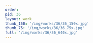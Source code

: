 ```yaml
---
order: 
pid: 36
layout: work
thumb_150: '/img/works/36/36_150x.jpg'
thumb_75: '/img/works/36/36_75x.jpg'
full: '/img/works/36/36_640x.jpg'
---
```


